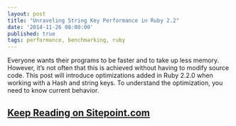 ```yaml
---
layout: post
title: "Unraveling String Key Performance in Ruby 2.2"
date: '2014-11-26 08:00:00'
published: true
tags: performance, benchmarking, ruby
---
```



Everyone wants their programs to be faster and to take up less memory. However, it’s not often that this is achieved without having to modify source code. This post will introduce optimizations added in Ruby 2.2.0 when working with a Hash and string keys. To understand the optimization, you need to know current behavior.

<h2><a href="https://www.sitepoint.com/unraveling-string-key-performance-ruby-2-2/">Keep Reading on Sitepoint.com</a></h2>
